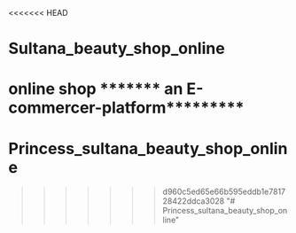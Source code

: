 <<<<<<< HEAD
# Sultana_beauty_shop_online
**********online shop *******  an E-commercer-platform*******************
=======
# Princess_sultana_beauty_shop_online
>>>>>>> d960c5ed65e66b595eddb1e781728422ddca3028
"# Princess_sultana_beauty_shop_online" 
